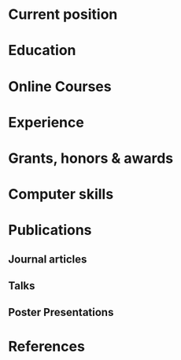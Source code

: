 Current position
================

Education
=========

Online Courses
==============

Experience
==========

Grants, honors & awards
=======================

Computer skills
===============

Publications
============

Journal articles
----------------

Talks
-----

Poster Presentations
--------------------

References
==========
